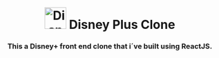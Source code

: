 <h1 align="center"> <img src="https://static-assets.bamgrid.com/product/disneyplus/images/logo.1a56f51c764022ee769c91d894d44326.svg" alt="Disney Plus" height=50 width=50 /> Disney Plus Clone</h1>
<h3 align="center">This a Disney+ front end clone that i´ve built using ReactJS.</h3>
